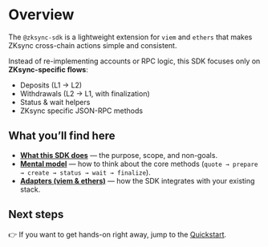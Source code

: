 # Overview

The `@zksync-sdk` is a lightweight extension for `viem` and `ethers` that makes ZKsync cross-chain actions simple and consistent.

Instead of re-implementing accounts or RPC logic, this SDK focuses only on **ZKsync-specific flows**:

- Deposits (L1 → L2)
- Withdrawals (L2 → L1, with finalization)
- Status & wait helpers
- ZKsync specific JSON-RPC methods

## What you’ll find here

- [**What this SDK does**](./what-it-does.md) — the purpose, scope, and non-goals.
- [**Mental model**](./mental-model.md) — how to think about the core methods (`quote → prepare → create → status → wait → finalize`).
- [**Adapters (viem & ethers)**](./adapters.md) — how the SDK integrates with your existing stack.

## Next steps

👉 If you want to get hands-on right away, jump to the [Quickstart](../quickstart/index.md).
